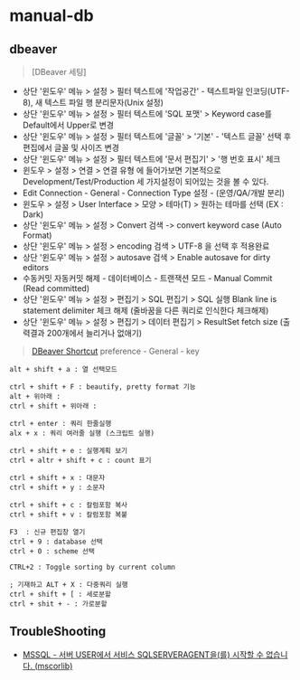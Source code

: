 # manual-db

## dbeaver
> [DBeaver 세팅]
- 상단 '윈도우' 메뉴 > 설정 > 필터 텍스트에 '작업공간' - 텍스트파일 인코딩(UTF-8), 새 텍스트 파일 행 분리문자(Unix 설정)
- 상단 '윈도우' 메뉴 > 설정 > 필터 텍스트에 'SQL 포맷' > Keyword case를 Default에서 Upper로 변경
- 상단 '윈도우' 메뉴 > 설정 > 필터 텍스트에 '글꼴' > '기본' - '텍스트 글꼴' 선택 후 편집에서 글꼴 및 사이즈 변경
- 상단 '윈도우' 메뉴 > 설정 > 필터 텍스트에 '문서 편집기' > '행 번호 표시' 체크
- 윈도우 > 설정 > 연결 > 연결 유형 에 들어가보면 기본적으로 Development/Test/Production 세 가지설정이 되어있는 것을 볼 수 있다.
- Edit Connection - General - Connection Type 설정 - (운영/QA/개발 분리)
- 윈도우 > 설정 > User Interface > 모양 > 테마(T) > 원하는 테마를 선택 (EX : Dark)
- 상단 '윈도우' 메뉴 > 설정 > Convert 검색 -> convert keyword case (Auto Format)
- 상단 '윈도우' 메뉴 > 설정 > encoding 검색 > UTF-8 을 선택 후 적용완료
- 상단 '윈도우' 메뉴 > 설정 > autosave 검색 > Enable autosave for dirty editors
- 수동커밋 자동커밋 해제 - 데이터베이스 - 트랜잭션 모드 - Manual Commit (Read committed) 
- 상단 '윈도우' 메뉴 > 설정 > 편집기 > SQL 편집기 > SQL 실행
Blank line is statement delimiter 체크 해제 (줄바꿈을 다른 쿼리로 인식한다 체크해제)
- 상단 '윈도우' 메뉴 > 설정 > 편집기 > 데이터 편집기 > ResultSet fetch size (출력결과 200개에서 늘리거나 없애기)

> [DBeaver Shortcut](https://dbeaver.com/docs/wiki/Shortcuts/)
> preference - General - key
```
alt + shift + a : 열 선택모드

ctrl + shift + F : beautify, pretty format 기능
alt + 위아래 :
ctrl + shift + 위아래 :

ctrl + enter : 쿼리 한줄실행
alx + x : 쿼리 여러줄 실행 (스크립트 실행)

ctrl + shift + e : 실행계획 보기
ctrl + altr + shift + c : count 표기

ctrl + shift + x : 대문자
ctrl + shift + y : 소문자

ctrl + shift + c : 칼럼포함 복사
ctrl + shift + v : 칼럼포함 복붙

F3  : 신규 편집창 열기
ctrl + 9 : database 선택
ctrl + 0 : scheme 선택

CTRL+2 : Toggle sorting by current column

; 기재하고 ALT + X : 다중쿼리 실행
ctrl + shift + [ : 세로분할
ctrl + shit + - : 가로분할
```

## TroubleShooting
- [MSSQL - 서버 USER에서 서비스 SQLSERVERAGENT을(를) 시작할 수 없습니다. (mscorlib)](https://blog.naver.com/jogilsang/221993309350)


